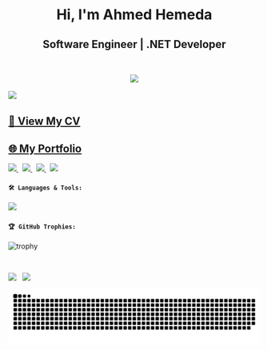 <h1 align="center">Hi, I'm Ahmed Hemeda</h1>

<h2 align="center">Software Engineer | .NET Developer</h2>
<br>

  <p align="center">
    <a href="https://www.google.com.eg/search?q=A-Hemeda"> <!-- Google Me -->
      <img src="https://readme-typing-svg.herokuapp.com/?lines=Follow%20to%20get%20New%20Updates&font=Bold%20Code&center=true&color=30F050&pause=2000">
    </a>
  </p>

  <p align="left">
      <img src="https://komarev.com/ghpvc/?username=a-hemeda&style=flat&color=4010B0"/> <!-- Profile Views -->
  </p>

## [📄 View My CV](https://drive.google.com/file/d/1W272WvN9JqHiff2Bvp5UbXC-m9BobH16/view?usp=drivesdk)

## [🌐 My Portfolio](https://a-hemeda.github.io/Portfolio/)

  <p align="left">
    <a href="mailto:7hemeda@gmail.com"> <!-- Gmail -->
      <img src="https://upload.wikimedia.org/wikipedia/commons/thumb/7/7e/Gmail_icon_%282020%29.svg/2560px-Gmail_icon_%282020%29.svg.png" height="43"/>
    </a> &nbsp;
    <a href="https://www.linkedin.com/in/a-hemeda"> <!-- LinkedIn Profile -->
      <img src="https://raw.githubusercontent.com/rahuldkjain/github-profile-readme-generator/master/src/images/icons/Social/linked-in-alt.svg" height="50"/>
    </a> &nbsp;
    <a href="https://codeforces.com/profile/11Hemeda"> <!-- Codeforces Profile -->
      <img src="https://cdn.iconscout.com/icon/free/png-256/free-code-forces-logo-icon-svg-download-png-2944796.png" height="50"/>
    </a> &nbsp;
    <a href="https://leetcode.com/u/A-Hemeda/"> <!-- LeetCode Profile -->
      <img src="https://leetcode.com/static/images/LeetCode_logo_rvs.png" height="50"/>
    </a>
  </p>

#### `🛠️ Languages & Tools: `

  <p align="left">
    <img src="https://go-skill-icons.vercel.app/api/icons?i=cpp,cs,dotnet,postman,swagger,sqlserver,redis,git,html,css,js,docker"/>
  </p>

#### `🏆 GitHub Trophies: `
  <p align="left">
  
  ![trophy](https://github-profile-trophy-ahmed.vercel.app/?username=A-Hemeda&theme=onestar&no-bg=true&no-frame=true&row=1&column=7)
  </div>
<br>

  <p align="left">
    <!-- <img src="https://github-readme-stats.vercel.app/api?username=a-hemeda&show_icons=true&theme=highcontrast" height="125"/> &nbsp; <!-- GitHub Stats -->
    <img src="https://github-readme-stats.vercel.app/api/top-langs?username=a-hemeda&layout=compact&langs_count=6&theme=highcontrast" height="125"/> &nbsp; <!-- Most Used Languages -->
    <img src="https://streak-stats.demolab.com/?user=a-hemeda&theme=highcontrast" height="125"/> <!-- GitHub Streak -->
  </p>

  <p align="left">
    <img src="https://raw.githubusercontent.com/platane/snk/output/github-contribution-grid-snake-dark.svg"> <!-- Snake -->
  </p>
